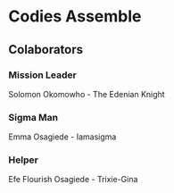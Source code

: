 # Codies Assemble
## Colaborators
### Mission Leader
Solomon Okomowho - The Edenian Knight
### Sigma Man
Emma Osagiede - Iamasigma
### Helper
Efe Flourish Osagiede - Trixie-Gina
